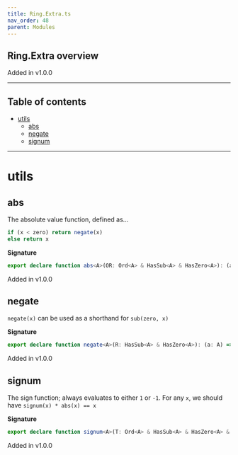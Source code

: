 ```yaml
---
title: Ring.Extra.ts
nav_order: 48
parent: Modules
---
```


## Ring.Extra overview

Added in v1.0.0

---

<h2 class="text-delta">Table of contents</h2>

- [utils](#utils)
  - [abs](#abs)
  - [negate](#negate)
  - [signum](#signum)

---

# utils

## abs

The absolute value function, defined as...

```ts
if (x < zero) return negate(x)
else return x
```

**Signature**

```ts
export declare function abs<A>(OR: Ord<A> & HasSub<A> & HasZero<A>): (a: A) => A
```

Added in v1.0.0

## negate

`negate(x)` can be used as a shorthand for `sub(zero, x)`

**Signature**

```ts
export declare function negate<A>(R: HasSub<A> & HasZero<A>): (a: A) => A
```

Added in v1.0.0

## signum

The sign function; always evaluates to either `1` or `-1`. For
any `x`, we should have `signum(x) * abs(x) == x`

**Signature**

```ts
export declare function signum<A>(T: Ord<A> & HasSub<A> & HasZero<A> & HasOne<A>): (a: A) => A
```

Added in v1.0.0
